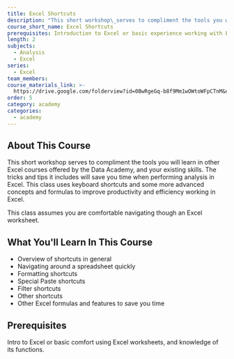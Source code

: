 ```yaml
---
title: Excel Shortcuts
description: "This short workshop\_serves to compliment the tools you will learn in other Excel courses offered by the Data Academy, and your existing skills. The tricks and tips it includes will save you time when performing analysis in Excel. This class uses keyboard shortcuts and some more advanced concepts and formulas to improve productivity and efficiency working in Excel."
course_short_name: Excel Shortcuts
prerequisites: Introduction to Excel or basic experience working with Excel
length: 2
subjects:
  - Analysis
  - Excel
series:
  - Excel
team_members:
course_materials_link: >-
  https://drive.google.com/folderview?id=0BwRgeGq-b8f9Mm1wOWtoWFpCTnM&usp=sharing
order: 5
category: academy
categories:
  - academy
---
```


## About This Course

This short workshop serves to compliment the tools you will learn in other Excel courses offered by the Data Academy, and your existing skills. The tricks and tips it includes will save you time when performing analysis in Excel. This class uses keyboard shortcuts and some more advanced concepts and formulas to improve productivity and efficiency working in Excel.

This class assumes you are comfortable navigating though an Excel worksheet.

## What You'll Learn In This Course

* Overview of shortcuts in general
* Navigating around a spreadsheet quickly
* Formatting shortcuts
* Special Paste shortcuts
* Filter shortcuts
* Other shortcuts
* Other Excel formulas and features to save you time

## Prerequisites

Intro to Excel or basic comfort using Excel worksheets, and knowledge of its functions.